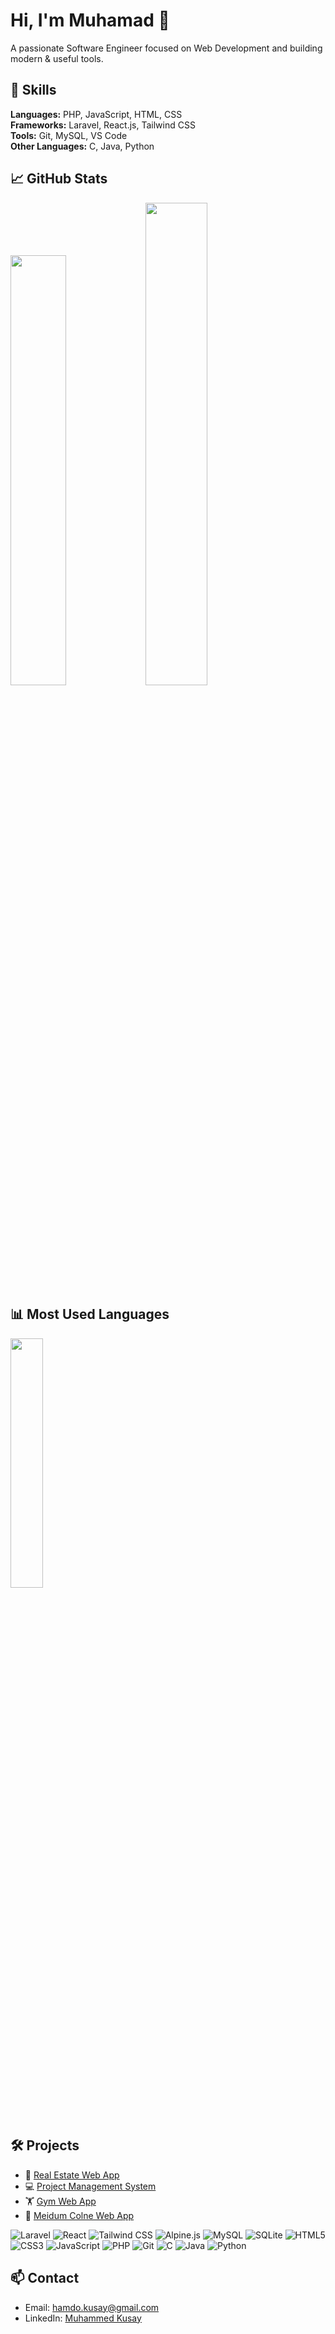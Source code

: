 # Hi, I'm Muhamad 👋
A passionate Software Engineer focused on Web Development and building modern & useful tools.

<!--  <p align="left"> <img src="https://komarev.com/ghpvc/?username=muhammedkusay&label=Profile%20views&color=0e75b6&style=flat" alt="oms83" /> </p> -->

## 🚀 Skills
**Languages:** PHP, JavaScript, HTML, CSS  
**Frameworks:** Laravel, React.js, Tailwind CSS  
**Tools:** Git, MySQL, VS Code  
**Other Languages:** C, Java, Python 

## 📈 GitHub Stats
<p align="left">
  <img src="https://github-readme-stats.vercel.app/api?username=muhammedkusay&show_icons=true&theme=dark" width="42%" />
  <img src="https://github-readme-streak-stats.herokuapp.com/?user=muhammedkusay&theme=dark" width="44.5%" />
</p>

## 📊 Most Used Languages
  <img src="https://github-readme-stats.vercel.app/api/top-langs/?username=muhammedkusay&layout=compact&theme=dark&langs_count=6&hide=css,scss" width="32%">

## 🛠 Projects
- 💼 [Real Estate Web App](https://github.com/muhammedkusay/EmlakBul/tree/master)
- 💻 [Project Management System](https://github.com/muhammedkusay/taskflow)
- 🏋 [Gym Web App](https://github.com/muhammedkusay/GymApp)
- 📰 [Meidum Colne Web App](https://github.com/muhammedkusay/Medium-clone)

![Laravel](https://img.shields.io/badge/Laravel-%23FF2D20.svg?style=for-the-badge&logo=laravel&logoColor=white)
![React](https://img.shields.io/badge/React-%2361DAFB.svg?style=for-the-badge&logo=react&logoColor=black)
![Tailwind CSS](https://img.shields.io/badge/Tailwind_CSS-%2306B6D4.svg?style=for-the-badge&logo=tailwind-css&logoColor=white)
![Alpine.js](https://img.shields.io/badge/Alpine.js-%23364895.svg?style=for-the-badge&logo=alpinelinux&logoColor=white)
![MySQL](https://img.shields.io/badge/MySQL-%234479A1.svg?style=for-the-badge&logo=mysql&logoColor=white)
![SQLite](https://img.shields.io/badge/SQLite-%23003B57.svg?style=for-the-badge&logo=sqlite&logoColor=white)
![HTML5](https://img.shields.io/badge/HTML5-%23E34F26.svg?style=for-the-badge&logo=html5&logoColor=white)
![CSS3](https://img.shields.io/badge/CSS3-%231572B6.svg?style=for-the-badge&logo=css&logoColor=white)
![JavaScript](https://img.shields.io/badge/JavaScript-%23F7DF1E.svg?style=for-the-badge&logo=javascript&logoColor=black)
![PHP](https://img.shields.io/badge/PHP-%23777BB4.svg?style=for-the-badge&logo=php&logoColor=white)
![Git](https://img.shields.io/badge/Git-%23F05033.svg?style=for-the-badge&logo=git&logoColor=white)
![C](https://img.shields.io/badge/C-%2300599C.svg?style=for-the-badge&logo=c&logoColor=white)
![Java](https://img.shields.io/badge/Java-%23ED8B00.svg?style=for-the-badge&logo=openjdk&logoColor=white)
![Python](https://img.shields.io/badge/Python-%233776AB.svg?style=for-the-badge&logo=python&logoColor=white)

## 📫 Contact
- Email: hamdo.kusay@gmail.com
- LinkedIn: [Muhammed Kusay](https://www.linkedin.com/in/muhammed-kusay-hamdo-5b1aa7310/)


